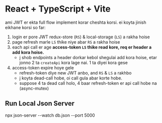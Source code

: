 # React + TypeScript + Vite

ami JWT er ekta full flow implement korar cheshta korsi. ei koyta jinish eikhane korsi so far:

1. login er pore JWT redux-store (`RS`) & local-storage (`LS`) a rakha hoise
2. page refresh marle `LS` thike niye abar `RS` a rakha hoise
3. each api call er age __access-token `LS` thike read kore, req er header a add kora hoise.__
    - j shob endpoints a header dorkar kebol shegulai add kora hoise, etar jonno 2 ta `createApi` kora lage nai. 1 ta diyei kora gese 
4. access-token expire hoye gele
    - refresh-token diye new JWT anbo, and `RS` & `LS` a rakhbo
    - j koyta dead-call hobe, oi call gula abar korte hobe.
    - suppose 4 ta dead call holo, 4 baar refresh-token er api call hobe na (async-mutex)




## Run Local Json Server

npx json-server --watch db.json --port 5000
